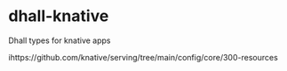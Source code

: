 # dhall-knative
Dhall types for knative apps

ihttps://github.com/knative/serving/tree/main/config/core/300-resources
